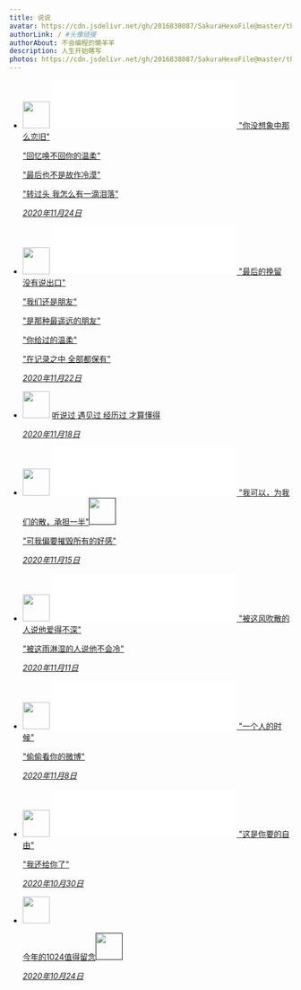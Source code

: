 ```yaml
---
title: 说说
avatar: https://cdn.jsdelivr.net/gh/2016838087/SakuraHexoFile@master/themes/images/tianci.jpg #头像地址
authorLink: / #头像链接
authorAbout: 不会编程的懒羊羊
description: 人生开始瞎写
photos: https://cdn.jsdelivr.net/gh/2016838087/SakuraHexoFile@master/themes/images/background/lonely.png
---
```


<link rel="stylesheet" href="./css/style.css">
 
<div id="primary" class="content-area" style="">
    <main id="main" class="site-main" role="main">
        <div id="shuoshuo_content">
            <ul class="cbp_tmtimeline">
                <li>
                <span class="shuoshuo_author_img">
                <img src="https://cdn.jsdelivr.net/gh/2016838087/SakuraHexoFile@master/themes/images/tianci.jpg" class="avatar avatar-48 zhuan" width="48" height="48">
                </span>
                    <a class="cbp_tmlabel" href="">
                        <iframe frameborder="no" border="0" marginwidth="0" marginheight="0" width=330 height=86 src="//music.163.com/outchain/player?type=2&id=167705&auto=0&height=66"></iframe>
                        <span>"你没想象中那么恋旧"</span>
                        <p></p>
                        <span>"回忆唤不回你的温柔"</span>
                        <p></p>
                        <span>"最后也不是故作冷漠"</span>
                        <p></p>
                        <span>"转过头  我怎么有一滴泪落"</span>
                        <p class="shuoshuo_time">
                            <i class="fa fa-clock-o">2020年11月24日</i>
                        </p>
                    </a>
                </li>
                <li>
                <span class="shuoshuo_author_img">
                <img src="https://cdn.jsdelivr.net/gh/2016838087/SakuraHexoFile@master/themes/images/tianci.jpg" class="avatar avatar-48 zhuan" width="48" height="48">
                </span>
                    <a class="cbp_tmlabel" href="">
                        <iframe frameborder="no" border="0" marginwidth="0" marginheight="0" width=330 height=86 src="//music.163.com/outchain/player?type=2&id=167844&auto=0&height=66"></iframe>
                        <span>"最后的挽留  没有说出口"</span>
                        <p></p>
                        <span>"我们还是朋友"</span>
                        <p></p>
                        <span>"是那种最遥远的朋友"</span>
                        <p></p>
                        <span>"你给过的温柔"</span>
                        <p></p>
                        <span>"在记录之中  全部都保有"</span>
                        <p class="shuoshuo_time">
                            <i class="fa fa-clock-o">2020年11月22日</i>
                        </p>
                    </a>
                </li>
                <li>
                <span class="shuoshuo_author_img">
                <img src="https://cdn.jsdelivr.net/gh/2016838087/SakuraHexoFile@master/themes/images/tianci.jpg" class="avatar avatar-48 zhuan" width="48" height="48">
                </span>
                    <a class="cbp_tmlabel" href="">
                        <span>听说过</span>
                        <span>遇见过</span>
                        <span>经历过</span>
                        <span>才算懂得</span>
                        <p class="shuoshuo_time">
                            <i class="fa fa-clock-o">2020年11月18日</i>
                        </p>
                    </a>
                </li>
                <li>
                <span class="shuoshuo_author_img">
                <img src="https://cdn.jsdelivr.net/gh/2016838087/SakuraHexoFile@master/themes/images/tianci.jpg" class="avatar avatar-48 zhuan" width="48" height="48">
                </span>
                    <a class="cbp_tmlabel" href="" >
                        <iframe frameborder="no" border="0" marginwidth="0" marginheight="0" width=330 height=86 src="//music.163.com/outchain/player?type=2&id=35528482&auto=0&height=66"></iframe>
                        <span>"我可以，为我们的散，承担一半"<img src="https://cdn.jsdelivr.net/gh/2016838087/Artitalk-emoji@master/daku.png" class="avatar avatar-48 zhuan" width="48" height="48"></span>
                        <p></p>
                        <span>"可我偏要摧毁所有的好感"</span>
                        <p class="shuoshuo_time">
                            <i class="fa fa-clock-o">2020年11月15日</i>
                        </p>
                    </a>
                </li>
                <li>
                <span class="shuoshuo_author_img">
                <img src="https://cdn.jsdelivr.net/gh/2016838087/SakuraHexoFile@master/themes/images/tianci.jpg" class="avatar avatar-48 zhuan" width="48" height="48">
                </span>
                    <a class="cbp_tmlabel" href="" >
                        <iframe frameborder="no" border="0" marginwidth="0" marginheight="0" width=330 height=86 src="//music.163.com/outchain/player?type=2&id=569214250&auto=0&height=66"></iframe>
                        <span>"被这风吹散的人说他爱得不深"</span>
                        <p></p>
                        <span>"被这雨淋湿的人说他不会冷"</span>
                        <p class="shuoshuo_time">
                            <i class="fa fa-clock-o">2020年11月11日</i>
                        </p>
                    </a>
                </li>
                <li>
                <span class="shuoshuo_author_img">
                <img src="https://cdn.jsdelivr.net/gh/2016838087/SakuraHexoFile@master/themes/images/tianci.jpg" class="avatar avatar-48 zhuan" width="48" height="48">
                </span>
                    <a class="cbp_tmlabel" href="">
                        <iframe frameborder="no" border="0" marginwidth="0" marginheight="0" width=330 height=86 src="//music.163.com/outchain/player?type=2&id=167655&auto=0&height=66"></iframe>
                        <span>"一个人的时候"</span>
                        <p></p>
                        <span>"偷偷看你的微博"</span>
                        <p class="shuoshuo_time">
                            <i class="fa fa-clock-o">2020年11月8日</i>
                        </p>
                    </a>
                </li>
                <li>
                <span class="shuoshuo_author_img">
                <img src="https://cdn.jsdelivr.net/gh/2016838087/SakuraHexoFile@master/themes/images/tianci.jpg" class="avatar avatar-48 zhuan" width="48" height="48">
                </span>
                    <a class="cbp_tmlabel" href="">
                        <iframe frameborder="no" border="0" marginwidth="0" marginheight="0" width=330 height=86 src="//music.163.com/outchain/player?type=2&id=1370047789&auto=0&height=66"></iframe>
                        <span>"这是你要的自由"</span>
                        <p></p>
                        <span>"我还给你了"</span>
                        <p class="shuoshuo_time">
                            <i class="fa fa-clock-o">2020年10月30日</i>
                        </p>
                    </a>
                </li>
                <li>
                <span class="shuoshuo_author_img">
                <img src="https://cdn.jsdelivr.net/gh/2016838087/SakuraHexoFile@master/themes/images/tianci.jpg" class="avatar avatar-48 zhuan" width="48" height="48">
                </span>
                    <a class="cbp_tmlabel" href="">
                        <p>今年的1024值得留念<img src="https://cdn.jsdelivr.net/gh/2016838087/Artitalk-emoji@master/doge.gif" class="avatar avatar-48 zhuan" width="48" height="48"></p>
                        <p class="shuoshuo_time">
                            <i class="fa fa-clock-o">2020年10月24日</i>
                        </p>
                    </a>
                </li>
            </ul>
        </div>
    </main>
</div>
<script type="text/javascript">
    (function () {
        var oldClass = "";
        var Obj = "";
        $(".cbp_tmtimeline li").hover(function () {
            Obj = $(this).children(".shuoshuo_author_img");
            Obj = Obj.children("img");
            oldClass = Obj.attr("class");
            var newClass = oldClass + " zhuan";
            Obj.attr("class", newClass);
        }, function () {
            Obj.attr("class", oldClass);
        })
    })
</script>